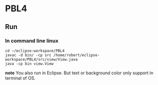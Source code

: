 # PBL4

## Run

### In command line linux

```
cd ~/eclipse-workspace/PBL4
javac -d bin/ -cp src /home/robert/eclipse-workspace/PBL4/src/view/View.java
java -cp bin view.View
```

**note** You also run in Eclipse. But text or background color only support in terminal of OS.

